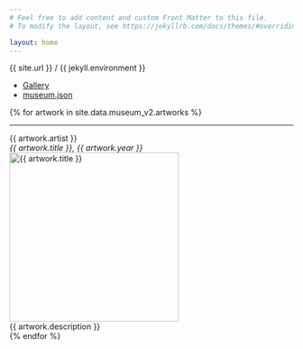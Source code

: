 ```yaml
---
# Feel free to add content and custom Front Matter to this file.
# To modify the layout, see https://jekyllrb.com/docs/themes/#overriding-theme-defaults

layout: home
---
```


{{ site.url }} / 
{{ jekyll.environment }}
<div>
    <ul>
        <li><a href="{{ site.baseurl }}/gallery">Gallery</a></li>
        <li><a href="{{ site.baseurl }}/museum.json">museum.json</a></li>
    </ul>
    {% for artwork in site.data.museum_v2.artworks %}
        <hr>
        <div>{{ artwork.artist }}</div>
        <div><i>{{ artwork.title }}, {{ artwork.year }}</i></div>
        <div>
            <img src="{{ artwork.url }}" alt="{{ artwork.title }}" width="300">
        </div>
        <div>{{ artwork.description }}</div>
    {% endfor %}
</div>